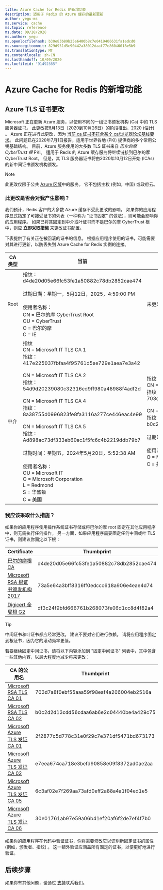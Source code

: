 ```yaml
---
title: Azure Cache for Redis 的新增功能
description: 适用于 Redis 的 Azure 缓存的最新更新
author: yegu-ms
ms.service: cache
ms.topic: reference
ms.date: 09/28/2020
ms.author: yegu
ms.openlocfilehash: b30e83b89b25e6400b8c7e0419406631fa1edcd0
ms.sourcegitcommit: 829d951d5c90442a38012daaf77e86046018e5b9
ms.translationtype: MT
ms.contentlocale: zh-CN
ms.lasthandoff: 10/09/2020
ms.locfileid: "91492385"
---
```

# <a name="whats-new-in-azure-cache-for-redis"></a>Azure Cache for Redis 的新增功能

## <a name="azure-tls-certificate-change"></a>Azure TLS 证书更改

Microsoft 正在更新 Azure 服务，以使用不同的一组证书颁发机构 (Ca) 中的 TLS 服务器证书。 此更改按8月13日（2020到10月26日）的阶段推出，2020 (估计) 。 Azure 正在进行此更改，因为 [当前 ca 证书不符合某个 ca/浏览器论坛基线要求](https://bugzilla.mozilla.org/show_bug.cgi?id=1649951)。 此问题已在2020年7月1日报告，适用于世界各地 (PKI) 提供商的多个常用公钥基础结构。 目前，Azure 服务使用的大多数 TLS 证书来自 *巴尔的摩 CyberTrust 根* PKI。 适用于 Redis 的 Azure 缓存服务将继续链接到巴尔的摩 CyberTrust Root。 但是，其 TLS 服务器证书将由2020年10月12日开始 (ICAs) 的新中间证书颁发机构颁发。

> [!NOTE]
> 此更改仅限于公共 [Azure 区域](https://azure.microsoft.com/global-infrastructure/geographies/)中的服务。 它不包括主权 (例如，中国) 或政府云。
>
>

### <a name="does-this-change-affect-me"></a>此更改是否会对我产生影响？

我们预计，Redis 客户的大多数 Azure 缓存不受此更改的影响。 如果你的应用程序显式指定了可接受证书的列表（一种称为 "证书固定" 的做法），则可能会影响你的应用程序。 如果已将其固定到中介或叶证书而不是巴尔的摩 CyberTrust 根中，则应 **立即采取措施** 来更改证书配置。

下表提供了有关正在被回滚的证书的信息。 根据应用程序使用的证书，可能需要对其进行更新，以防丢失到 Azure Cache for Redis 实例的连接。

| CA 类型 | 当前 | Post (10 月12日，2020)  | 操作 |
| ----- | ----- | ----- | ----- |
| Root | 指纹： d4de20d05e66fc53fe1a50882c78db2852cae474<br><br> 过期日期：星期一，5月12日，2025，4:59:00 PM<br><br> 使用者名称：<br> CN = 巴尔的摩 CyberTrust Root<br> OU = CyberTrust<br> O = 巴尔的摩<br> C = IE | 未更改 | 无 |
| 中介 | 指纹<br> CN = Microsoft IT TLS CA 1<br> 指纹：417e225037fbfaa4f95761d5ae729e1aea7e3a42<br><br> CN = Microsoft IT TLS CA 2<br> 指纹：54d9d20239080c32316ed9ff980a48988f4adf2d<br><br> CN = Microsoft IT TLS CA 4<br> 指纹：8a38755d0996823fe8fa3116a277ce446eac4e99<br><br> CN = Microsoft IT TLS CA 5<br> 指纹： Ad898ac73df333eb60ac1f5fc6c4b2219ddb79b7<br><br> 过期时间：星期五，2024年5月20日，5:52:38 AM<br><br> 使用者名称：<br> OU = Microsoft IT<br> O = Microsoft Corporation<br> L = Redmond<br> S = 华盛顿<br> C = 美国<br> | 指纹<br> CN = Microsoft RSA TLS CA 01<br> 指纹：703d7a8f0ebf55aaa59f98eaf4a206004eb2516a<br><br> CN = Microsoft RSA TLS CA 02<br> 指纹： b0c2d2d13cdd56cdaa6ab6e2c04440be4a429c75<br><br> 过期时间：星期二，十月8，2024 12:00:00 AM;<br><br> 使用者名称：<br> O = Microsoft Corporation<br> C = 美国<br> | 必须 |

### <a name="what-actions-should-i-take"></a>我应该采取什么措施？

如果你的应用程序使用操作系统证书存储或将巴尔的摩 root 固定在其他应用程序中，则无需执行任何操作。 另一方面，如果应用程序需要固定任何中间或叶 TLS 证书，则建议你固定以下根：

| Certificate | Thumbprint |
| ----- | ----- |
| [巴尔的摩根 CA](https://cacerts.digicert.com/BaltimoreCyberTrustRoot.crt) | d4de20d05e66fc53fe1a50882c78db2852cae474 |
| [Microsoft RSA 根证书颁发机构 2017](https://www.microsoft.com/pkiops/certs/Microsoft%20RSA%20Root%20Certificate%20Authority%202017.crt) | 73a5e64a3bff8316ff0edccc618a906e4eae4d74 |
| [Digicert 全局根 G2](https://cacerts.digicert.com/DigiCertGlobalRootG2.crt) | df3c24f9bfd666761b268073fe06d1cc8d4f82a4 |

> [!TIP]
> 中间证书和叶证书都应经常更改。 建议不要对它们进行依赖。 请将应用程序固定到根证书，因为它的滚动频率更低。
>
>

若要继续固定中间证书，请将以下内容添加到 "固定中间证书" 列表中，其中包含一些其他内容，以最大程度地减少将来更改：

| CA 的公用名 | Thumbprint |
| ----- | ----- |
| [Microsoft RSA TLS CA 01](https://www.microsoft.com/pki/mscorp/Microsoft%20RSA%20TLS%20CA%2001.crt) | 703d7a8f0ebf55aaa59f98eaf4a206004eb2516a |
| [Microsoft RSA TLS CA 02](https://www.microsoft.com/pki/mscorp/Microsoft%20RSA%20TLS%20CA%2002.crt) | b0c2d2d13cdd56cdaa6ab6e2c04440be4a429c75 |
| [Microsoft Azure TLS 发证 CA 01](https://www.microsoft.com/pkiops/certs/Microsoft%20Azure%20TLS%20Issuing%20CA%2001.cer) | 2f2877c5d778c31e0f29c7e371df5471bd673173 |
| [Microsoft Azure TLS 发证 CA 02](https://www.microsoft.com/pkiops/certs/Microsoft%20Azure%20TLS%20Issuing%20CA%2002.cer) | e7eea674ca718e3befd90858e09f8372ad0ae2aa |
| [Microsoft Azure TLS 发证 CA 05](https://www.microsoft.com/pkiops/certs/Microsoft%20Azure%20TLS%20Issuing%20CA%2005.cer) | 6c3af02e7f269aa73afd0eff2a88a4a1f04ed1e5 |
| [Microsoft Azure TLS 发证 CA 06](https://www.microsoft.com/pkiops/certs/Microsoft%20Azure%20TLS%20Issuing%20CA%2006.cer) | 30e01761ab97e59a06b41ef20af6f2de7ef4f7b0 |

如果你的应用程序在代码中验证证书，你将需要修改它以识别新固定证书的属性 (例如，颁发者、指纹) 。 这一额外验证应涵盖所有固定的证书，以便更好地进行验证。

## <a name="next-steps"></a>后续步骤

如果你有其他问题，请通过 [支持](https://azure.microsoft.com/support/options/)联系我们。  
